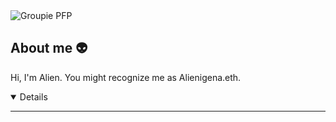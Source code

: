 <picture>
 <source media="(prefers-color-scheme: dark)" srcset="">
 <source media="(prefers-color-scheme: light)" srcset=" ">
 <img alt="Groupie PFP" src="YOUR-DEFAULT-IMAGE">
</picture>


## About me 👽
<!-- COMMENT -->

Hi, I'm Alien. You might recognize me as Alienigena.eth.

<details open>


</details>

---



<!--
**ancestral-alien/ancestral-alien** is a ✨ _special_ ✨ repository because its `README.md` (this file) appears on your GitHub profile.

Here are some ideas to get you started:

- 🔭 I’m currently working on ...
- 🌱 I’m currently learning ...
- 👯 I’m looking to collaborate on ...
- 🤔 I’m looking for help with ...
- 💬 Ask me about ...
- 📫 How to reach me: ...
- 😄 Pronouns: ...
- ⚡ Fun fact: ...
-->
